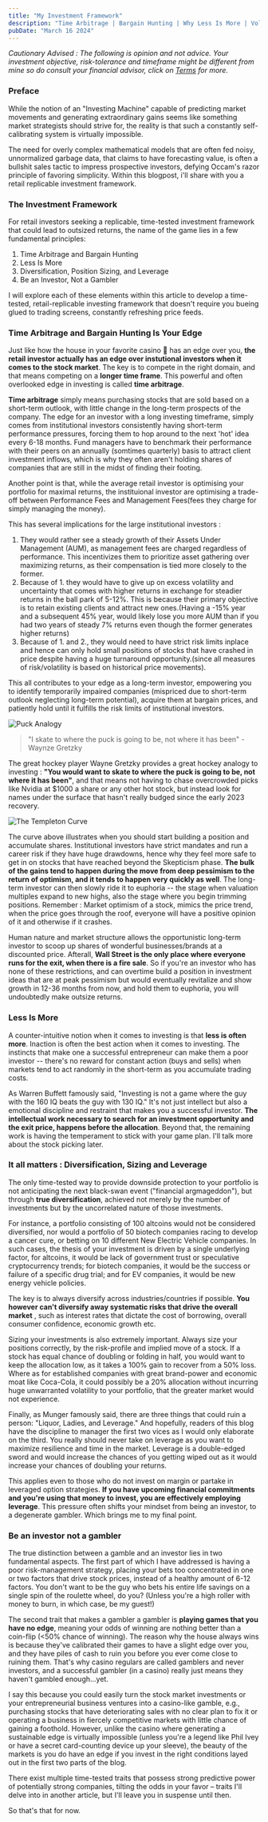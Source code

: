 ```yaml
---
title: "My Investment Framework"
description: "Time Arbitrage | Bargain Hunting | Why Less Is More | Vol, Size, Leverage | Gambler or Investor "
pubDate: "March 16 2024"
---
```


*Cautionary Advised : 
The following is opinion and not advice. Your investment objective, risk-tolerance and timeframe might be different from mine so do consult your financial advisor, click on [Terms](/terms) for more.*

### Preface
While the notion of an "Investing Machine" capable of predicting market movements and generating extraordinary gains seems like something market strategists should strive for, the reality is that such a constantly self-calibrating system is virtually impossible.

The need for overly complex mathematical models that are often fed noisy, unnormalized garbage data, that claims to have forecasting value, is often a bullshit sales tactic to impress prospective investors, defying Occam's razor principle of favoring simplicity. Within this blogpost, i'll share with you a retail replicable investment framework.

### The Investment Framework
For retail investors seeking a replicable, time-tested investment framework that could lead to outsized returns, the name of the game lies in a few fundamental principles:

1. Time Arbitrage and Bargain Hunting
2. Less Is More
3. Diversification, Position Sizing, and Leverage
4. Be an Investor, Not a Gambler

I will explore each of these elements within this article to develop a time-tested, retail-replicable investing framework that doesn't require you bueing glued to trading screens, constantly refreshing price feeds.

### Time Arbitrage and Bargain Hunting Is Your Edge
Just like how the house in your favorite casino 🎰 has an edge over you, **the retail investor actually has an edge over instutional investors when it comes to the stock market**. The key is to compete in the right domain, and that means competing on a **longer time frame**. This powerful and often overlooked edge in investing is called **time arbitrage**. 

**Time arbitrage** simply means purchasing stocks that are sold based on a short-term outlook, with little change in the long-term prospects of the company. The edge for an investor with a long investing timeframe, simply comes from institutional investors consistently having short-term performance pressures, forcing them to hop around to the next 'hot' idea every 6-18 months. Fund managers have to benchmark their performance with their peers on an annually (somtimes quarterly) basis to attract client investment inflows, which is why they often aren't holding shares of companies that are still in the midst of finding their footing.

Another point is that, while the average retail investor is optimising your portfolio for maximal returns, the instituional investor are optimising a trade-off between Performance Fees and Management Fees(fees they charge for simply managing the money). 

This has several implications for the large institutional investors : 
1. They would rather see a steady growth of their Assets Under Management (AUM), as management fees are charged regardless of performance. This incentivizes them to prioritize asset gathering over maximizing returns, as their compensation is tied more closely to the former.
2. Because of 1. they would have to give up on excess volatility and uncertainty that comes with higher returns in exchange for steadier returns in the ball park of 5-12%. This is because their primary objective is to retain existing clients and attract new ones.(Having a -15% year and a subsequent 45% year, would likely lose you more AUM than if you had two years of steady 7% returns even though the former generates higher returns)
3. Because of 1. and 2., they would need to have strict risk limits inplace and hence can only hold small positions of stocks that have crashed in price despite having a huge turnaround opportunity.(since all measures of risk/volatility is based on historical price movements).

This all contributes to your edge as a long-term investor, empowering you to identify temporarily impaired companies (mispriced due to short-term outlook neglecting long-term potential), acquire them at bargain prices, and patiently hold until it fulfills the risk limits of institutional investors.





![Puck Analogy](../../../public/puck-analogy.png)

> "I skate to where the puck is going to be, not where it has been" - Waynze Gretzky

The great hockey player Wayne Gretzky provides a great hockey analogy to investing : **"You would want to skate to where the puck is going to be, not where it has been"**, and that means not having to chase overcrowded picks like Nvidia at $1000 a share or any other hot stock, but instead look for names under the surface that hasn't really budged since the early 2023 recovery.




![The Templeton Curve](../../../public/euphoria.png)


The curve above illustrates when you should start building a position and accumulate shares. Institutional investors have strict mandates and run a career risk if they have huge drawdowns, hence why they feel more safe to get in on stocks that have reached beyond the Skepticism phase. **The bulk of the gains tend to happen during the move from deep pessimism to the return of optimism, and it tends to happen very quickly as well**. The long-term investor can then slowly ride it to euphoria -- the stage when valuation multiples expand to new highs, also the stage where you begin trimming positions. Remember : Market optimism of a stock, mimics the price trend, when the price goes through the roof, everyone will have a positive opinion of it and otherwise if it crashes.

Human nature and market structure allows the opportunistic long-term investor to scoop up shares of wonderful businesses/brands at a discounted price. Afterall, **Wall Street is the only place where everyone runs for the exit, when there is a fire sale**.
So if you're an investor who has none of these restrictions, and can overtime build a position in investment ideas that are at peak pessimism but would eventually revitalize and show growth in 12-36 months from now, and hold them to euphoria, you will undoubtedly make outsize returns.

### Less Is More 
A counter-intuitive notion when it comes to investing is that **less is often more**. Inaction is often the best action when it comes to investing. The instincts that make one a successful entrepreneur can make them a poor investor -- there's no reward for constant action (buys and sells) when markets tend to act randomly in the short-term as you accumulate trading costs.

As Warren Buffett famously said, "Investing is not a game where the guy with the 160 IQ beats the guy with 130 IQ." It's not just intellect but also a emotional discipline and restraint that makes you a successful investor. **The intellectual work necessary to search for an investment opportunity and the exit price, happens before the allocation**. Beyond that, the remaining work is having the temperament to stick with your game plan. I'll talk more about the stock picking later.


### It all matters : Diversification, Sizing and Leverage
The only time-tested way to provide downside protection to your portfolio is not anticipating the next black-swan event ("financial argmageddon"), but through **true diversification**, achieved not merely by the number of investments but by the uncorrelated nature of those investments. 

For instance, a portfolio consisting of 100 altcoins would not be considered diversified, nor would a portfolio of 50 biotech companies racing to develop a cancer cure, or betting on 10 different New Electric Vehicle companies. In such cases, the thesis of your investment is driven by a single underlying factor, for altcoins, it would be lack of government trust or speculative cryptocurrency trends; for biotech companies, it would be the success or failure of a specific drug trial; and for EV companies, it would be new energy vehicle policies.  

The key is to always diversify across industries/countries if possible. **You however can't diversify away systematic risks that drive the overall market** , such as interest rates that dictate the cost of borrowing, overall consumer confidence, economic growth etc.

Sizing your investments is also extremely important. Always size your positions correctly, by the risk-profile and implied move of a stock. If a stock has equal chance of doubling or folding in half, you would want to keep the allocation low, as it takes a 100% gain to recover from a 50% loss. Where as for established companies with great brand-power and economic moat like Coca-Cola, it could possibly be a 20% allocation without incurring huge unwarranted volatility to your portfolio, that the greater market would not experience.

Finally, as Munger famously said, there are three things that could ruin a person: "Liquor, Ladies, and Leverage." And hopefully, readers of this blog have the discipline to manager the first two vices as I would only elaborate on the third. You really should never take on leverage as you want to maximize resilience and time in the market. Leverage is a double-edged sword and would increase the chances of you getting wiped out as it would increase your chances of doubling your returns. 

This applies even to those who do not invest on margin or partake in leveraged option strategies. **If you have upcoming financial commitments and you're using that money to invest, you are effectively employing leverage**. This pressure often shifts your mindset from being an investor, to a degenerate gambler. Which brings me to my final point.


### Be an investor not a gambler
The true distinction between a gamble and an investor lies in two fundamental aspects. The first part of which I have addressed is having a poor risk-management strategy, placing your bets too concentrated in one or two factors that drive stock prices, instead of a healthy amount of 6-12 factors. You don't want to be the guy who bets his entire life savings on a single spin of the roulette wheel, do you? (Unless you're a high roller with money to burn, in which case, be my guest!)

The second trait that makes a gambler a gambler is **playing games that you have no edge**, meaning your odds of winning are nothing better than a coin-flip (<50% chance of winning). The reason why the house always wins is because they've calibrated their games to have a slight edge over you, and they have piles of cash to ruin you before you ever come close to ruining them. That's why casino regulars are called gamblers and never investors, and a successful gambler (in a casino) really just means they haven't gambled enough...yet. 

I say this because you could easily turn the stock market investments or your entrepreneurial business ventures into a casino-like gamble, e.g., purchasing stocks that have deteriorating sales with no clear plan to fix it or operating a business in fiercely competitive markets with little chance of gaining a foothold. However, unlike the casino where generating a sustainable edge is virtually impossible (unless you're a legend like Phil Ivey or have a secret card-counting device up your sleeve), the beauty of the markets is you do have an edge if you invest in the right conditions layed out in the first two parts of the blog. 

There exist multiple time-tested traits that possess strong predictive power of potentially strong companies, tilting the odds in your favor – traits I'll delve into in another article, but I'll leave you in suspense until then.

So that's that for now.




